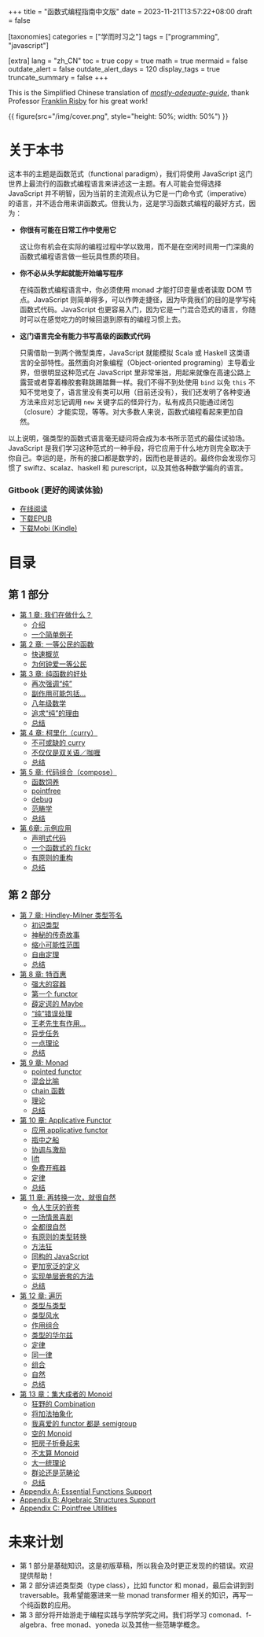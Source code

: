 +++
title = "函数式编程指南中文版"
date = 2023-11-21T13:57:22+08:00
draft = false

[taxonomies]
categories = ["学而时习之"]
tags = ["programming", "javascript"]

[extra]
lang = "zh_CN"
toc = true
copy = true
math = true
mermaid = false
outdate_alert = false
outdate_alert_days = 120
display_tags = true
truncate_summary = false
+++

This is the Simplified Chinese translation of *[mostly-adequate-guide](https://github.com/DrBoolean/mostly-adequate-guide)*, thank Professor [Franklin Risby](https://github.com/DrBoolean) for his great work!
<!--more-->
{{ figure(src="/img/cover.png", style="height: 50%; width: 50%") }}

# 关于本书

这本书的主题是函数范式（functional paradigm），我们将使用 JavaScript 这门世界上最流行的函数式编程语言来讲述这一主题。有人可能会觉得选择 JavaScript 并不明智，因为当前的主流观点认为它是一门命令式（imperative）的语言，并不适合用来讲函数式。但我认为，这是学习函数式编程的最好方式，因为：

 * **你很有可能在日常工作中使用它**

    这让你有机会在实际的编程过程中学以致用，而不是在空闲时间用一门深奥的函数式编程语言做一些玩具性质的项目。

 * **你不必从头学起就能开始编写程序**

    在纯函数式编程语言中，你必须使用 monad 才能打印变量或者读取 DOM 节点。JavaScript 则简单得多，可以作弊走捷径，因为毕竟我们的目的是学写纯函数式代码。JavaScript 也更容易入门，因为它是一门混合范式的语言，你随时可以在感觉吃力的时候回退到原有的编程习惯上去。

 * **这门语言完全有能力书写高级的函数式代码**

    只需借助一到两个微型类库，JavaScript 就能模拟 Scala 或 Haskell 这类语言的全部特性。虽然面向对象编程（Object-oriented programing）主导着业界，但很明显这种范式在 JavaScript 里非常笨拙，用起来就像在高速公路上露营或者穿着橡胶套鞋跳踢踏舞一样。我们不得不到处使用 `bind` 以免 `this` 不知不觉地变了，语言里没有类可以用（目前还没有），我们还发明了各种变通方法来应对忘记调用 `new` 关键字后的怪异行为，私有成员只能通过闭包（closure）才能实现，等等。对大多数人来说，函数式编程看起来更加自然。

以上说明，强类型的函数式语言毫无疑问将会成为本书所示范式的最佳试验场。JavaScript 是我们学习这种范式的一种手段，将它应用于什么地方则完全取决于你自己。幸运的是，所有的接口都是数学的，因而也是普适的。最终你会发现你习惯了 swiftz、scalaz、haskell 和 purescript，以及其他各种数学偏向的语言。

### Gitbook (更好的阅读体验)

* [在线阅读](https://llh911001.gitbooks.io/mostly-adequate-guide-chinese/content/)
* [下载EPUB](https://www.gitbook.com/download/epub/book/llh911001/mostly-adequate-guide-chinese)
* [下载Mobi (Kindle)](https://www.gitbook.com/download/mobi/book/llh911001/mostly-adequate-guide-chinese)

# 目录

## 第 1 部分

* [第 1 章: 我们在做什么？](../mostly-adequate-guide-ch1/)
  * [介绍](../mostly-adequate-guide-ch1/#jie-shao)
  * [一个简单例子](../mostly-adequate-guide-ch1/#yi-ge-jian-dan-li-zi)
* [第 2 章: 一等公民的函数](../mostly-adequate-guide-ch2/)
  * [快速概览](../mostly-adequate-guide-ch2/#kuai-su-gai-lan)
  * [为何钟爱一等公民](../mostly-adequate-guide-ch2/#wei-he-zhong-ai-yi-deng-gong-min)
* [第 3 章: 纯函数的好处](../mostly-adequate-guide-ch3/)
  * [再次强调“纯”](../mostly-adequate-guide-ch3/#zai-ci-qiang-diao-chun)
  * [副作用可能包括...](../mostly-adequate-guide-ch3/#fu-zuo-yong-ke-neng-bao-gua)
  * [八年级数学](../mostly-adequate-guide-ch3/#ba-nian-ji-shu-xue)
  * [追求“纯”的理由](../mostly-adequate-guide-ch3/#zhui-qiu-chun-de-li-you)
  * [总结](../mostly-adequate-guide-ch3/#zong-jie)
* [第 4 章: 柯里化（curry）](../mostly-adequate-guide-ch4/)
  * [不可或缺的 curry](../mostly-adequate-guide-ch4/#bu-ke-huo-que-de-curry)
  * [不仅仅是双关语／咖喱](../mostly-adequate-guide-ch4/#bu-jin-jin-shi-shuang-guan-yu-ka-li)
  * [总结](../mostly-adequate-guide-ch4/#zong-jie)
* [第 5 章: 代码组合（compose）](../mostly-adequate-guide-ch5/)
  * [函数饲养](../mostly-adequate-guide-ch5/#han-shu-si-yang)
  * [pointfree](../mostly-adequate-guide-ch5/#pointfree)
  * [debug](../mostly-adequate-guide-ch5/#debug)
  * [范畴学](../mostly-adequate-guide-ch5/#fan-chou-xue)
  * [总结](../mostly-adequate-guide-ch5/#zong-jie)
* [第 6章: 示例应用](../mostly-adequate-guide-ch6/)
  * [声明式代码](../mostly-adequate-guide-ch6/#sheng-ming-shi-dai-ma)
  * [一个函数式的 flickr](../mostly-adequate-guide-ch6/#yi-ge-han-shu-shi-de-flickr)
  * [有原则的重构](../mostly-adequate-guide-ch6/#you-yuan-ze-de-zhong-gou)
  * [总结](../mostly-adequate-guide-ch6/#zong-jie)

## 第 2 部分

* [第 7 章: Hindley-Milner 类型签名](../mostly-adequate-guide-ch7/)
  * [初识类型](../mostly-adequate-guide-ch7/#chu-shi-lei-xing)
  * [神秘的传奇故事](../mostly-adequate-guide-ch7/#shen-mi-de-chuan-qi-gu-shi)
  * [缩小可能性范围](../mostly-adequate-guide-ch7/#suo-xiao-ke-neng-xing-fan-wei)
  * [自由定理](../mostly-adequate-guide-ch7/#zi-you-ding-li)
  * [总结](../mostly-adequate-guide-ch7/#zong-jie)
* [第 8 章: 特百惠](../mostly-adequate-guide-ch8/)
  * [强大的容器](../mostly-adequate-guide-ch8/#qiang-da-de-rong-qi)
  * [第一个 functor](../mostly-adequate-guide-ch8/#di-yi-ge-functor)
  * [薛定谔的 Maybe](../mostly-adequate-guide-ch8/#xie-ding-e-de-maybe)
  * [“纯”错误处理](../mostly-adequate-guide-ch8/#chun-cuo-wu-chu-li)
  * [王老先生有作用...](../mostly-adequate-guide-ch8/#wang-lao-xian-sheng-you-zuo-yong)
  * [异步任务](../mostly-adequate-guide-ch8/#yi-bu-ren-wu)
  * [一点理论](../mostly-adequate-guide-ch8/#yi-dian-li-lun)
  * [总结](../mostly-adequate-guide-ch8/#zong-jie)
* [第 9 章: Monad](../mostly-adequate-guide-ch9/)
  * [pointed functor](../mostly-adequate-guide-ch9/#pointed-functor)
  * [混合比喻](../mostly-adequate-guide-ch9/#hun-he-bi-yu)
  * [chain 函数](../mostly-adequate-guide-ch9/#chain-han-shu)
  * [理论](../mostly-adequate-guide-ch9/#li-lun)
  * [总结](../mostly-adequate-guide-ch9/#zong-jie)
* [第 10 章: Applicative Functor](../mostly-adequate-guide-ch10/)
  * [应用 applicative functor](../mostly-adequate-guide-ch10/#ying-yong-applicative-functor)
  * [瓶中之船](../mostly-adequate-guide-ch10/#ping-zhong-zhi-chuan)
  * [协调与激励](../mostly-adequate-guide-ch10/#xie-diao-yu-ji-li)
  * [lift](../mostly-adequate-guide-ch10/#lift)
  * [免费开瓶器](../mostly-adequate-guide-ch10/#mian-fei-kai-ping-qi)
  * [定律](../mostly-adequate-guide-ch10/#ding-lu)
  * [总结](../mostly-adequate-guide-ch10/#zong-jie)
* [第 11 章: 再转换一次，就很自然](../mostly-adequate-guide-ch11/)
  * [令人生厌的嵌套](../mostly-adequate-guide-ch11/#ling-ren-sheng-yan-de-qian-tao)
  * [一场情景喜剧](../mostly-adequate-guide-ch11/#yi-chang-qing-jing-xi-ju)
  * [全都很自然](../mostly-adequate-guide-ch11/#quan-du-hen-zi-ran)
  * [有原则的类型转换](../mostly-adequate-guide-ch11/#you-yuan-ze-de-lei-xing-zhuan-huan)
  * [方法狂](../mostly-adequate-guide-ch11/#fang-fa-kuang)
  * [同构的 JavaScript](../mostly-adequate-guide-ch11/#tong-gou-de-javascript)
  * [更加宽泛的定义](../mostly-adequate-guide-ch11/#geng-jia-kuan-fan-de-ding-yi)
  * [实现单层嵌套的方法](../mostly-adequate-guide-ch11/#shi-xian-dan-ceng-qian-tao-de-fang-fa)
  * [总结](../mostly-adequate-guide-ch11/#zong-jie)
* [第 12 章: 遍历](../mostly-adequate-guide-ch12/)
  * [类型与类型](../mostly-adequate-guide-ch12/#lei-xing-yu-lei-xing)
  * [类型风水](../mostly-adequate-guide-ch12/#lei-xing-feng-shui)
  * [作用组合](../mostly-adequate-guide-ch12/#zuo-yong-zu-he)
  * [类型的华尔兹](../mostly-adequate-guide-ch12/#lei-xing-de-hua-er-zi)
  * [定律](../mostly-adequate-guide-ch12/#ding-lu)
  * [同一律](../mostly-adequate-guide-ch12/#tong-yi-lu-identity)
  * [组合](../mostly-adequate-guide-ch12/#zu-he-composition)
  * [自然](../mostly-adequate-guide-ch12/#zi-ran-naturality)
  * [总结](../mostly-adequate-guide-ch12/#zong-jie)
* [第 13 章：集大成者的 Monoid](../mostly-adequate-guide-ch13/)
  * [狂野的 Combination](../mostly-adequate-guide-ch13/#kuang-ye-de-combination)
  * [将加法抽象化](../mostly-adequate-guide-ch13/#jiang-jia-fa-chou-xiang-hua)
  * [我喜爱的 functor 都是 semigroup](../mostly-adequate-guide-ch13/#wo-xi-ai-de-functor-du-shi-semigroup)
  * [空的 Monoid](../mostly-adequate-guide-ch13/#kong-de-monoid)
  * [把房子折叠起来](../mostly-adequate-guide-ch13/#ba-fang-zi-zhe-die-qi-lai)
  * [不太算 Monoid](../mostly-adequate-guide-ch13/#bu-tai-suan-monoid)
  * [大一统理论](../mostly-adequate-guide-ch13/#da-yi-tong-li-lun)
  * [群论还是范畴论](../mostly-adequate-guide-ch13/#qun-lun-huan-shi-fan-chou-lun)
  * [总结](../mostly-adequate-guide-ch13/#zong-jie)
* [Appendix A: Essential Functions Support](../mostly-adequate-guide-appendix-a/)
* [Appendix B: Algebraic Structures Support](../mostly-adequate-guide-appendix-b/)
* [Appendix C: Pointfree Utilities](../mostly-adequate-guide-appendix-c/)

# 未来计划

* 第 1 部分是基础知识。这是初版草稿，所以我会及时更正发现的的错误。欢迎提供帮助！
* 第 2 部分讲述类型类（type class），比如 functor 和 monad，最后会讲到到 traversable。我希望能塞进来一些 monad transformer 相关的知识，再写一个纯函数的应用。
* 第 3 部分将开始游走于编程实践与学院学究之间。我们将学习 comonad、f-algebra、free monad、yoneda 以及其他一些范畴学概念。

